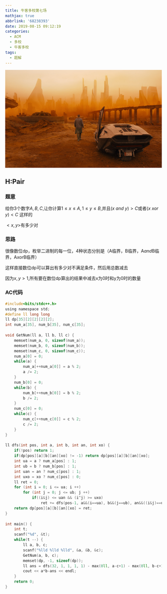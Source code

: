 ```yaml
---
title: 牛客多校第七场
mathjax: true
abbrlink: '68238393'
date: 2019-08-15 09:12:19
categories:
  - ACM
  - 多校
  - 牛客多校
tags:
  - 题解
---
```


![header](牛客多校第七场/header.jpg)

<!--less-->

## H:Pair

### 题意

给你3个数字$A,B,C$,让你计算$1\leq x\leq A,1\leq y\leq B$,并且$(x$ $and$ $y)>C$或者$(x$ $xor$ $y)<C$ 这样的

$<x,y>$有多少对

### 思路

很像数位dp，枚举二进制的每一位，4种状态分别是（A临界，B临界，A$and$B临界，A$xor$B临界）

这样直接数位dp可以算出有多少对不满足条件，然后用总数减去

因为$x,y>1$,所有要在数位dp算出的结果中减去x为0时和y为0时的数量

### AC代码

```c
#include<bits/stdc++.h>
using namespace std;
#define ll long long
ll dp[35][2][2][2][2];
int num_a[35], num_b[35], num_c[35];

void GetNum(ll a, ll b, ll c) {
    memset(num_a, 0, sizeof(num_a));
    memset(num_b, 0, sizeof(num_b));
    memset(num_c, 0, sizeof(num_c));
    num_a[0] = 0;
    while(a) {
        num_a[++num_a[0]] = a % 2;
        a /= 2;
    }
    num_b[0] = 0;
    while(b) {
        num_b[++num_b[0]] = b % 2;
        b /= 2;
    }
    num_c[0] = 0;
    while(c) {
        num_c[++num_c[0]] = c % 2;
        c /= 2;
    }
}

ll dfs(int pos, int a, int b, int an, int xo) {
    if(!pos) return 1;
    if(dp[pos][a][b][an][xo] != -1) return dp[pos][a][b][an][xo];
    int ua = a ? num_a[pos] : 1;
    int ub = b ? num_b[pos] : 1;
    int uan = an ? num_c[pos] : 1;
    int uxo = xo ? num_c[pos] : 0;
    ll ret = 0;
    for (int i = 0; i <= ua; i ++) 
        for (int j = 0; j <= ub; j ++) 
            if((i&j) <= uan && (i^j) >= uxo) 
                ret += dfs(pos-1, a&&(i==ua), b&&(j==ub), an&&((i&j)==uan), xo&&((i^j)==uxo));
    return dp[pos][a][b][an][xo] = ret;
}

int main() {
    int t;
    scanf("%d", &t);
    while(t --) {
        ll a, b, c;
        scanf("%lld %lld %lld", &a, &b, &c);
        GetNum(a, b, c);
        memset(dp, -1, sizeof(dp));
        ll ans = dfs(32, 1, 1, 1, 1) - max(0ll, a-c+1) - max(0ll, b-c+1);
        cout << a*b-ans << endl;
    }
    return 0;
}
```





